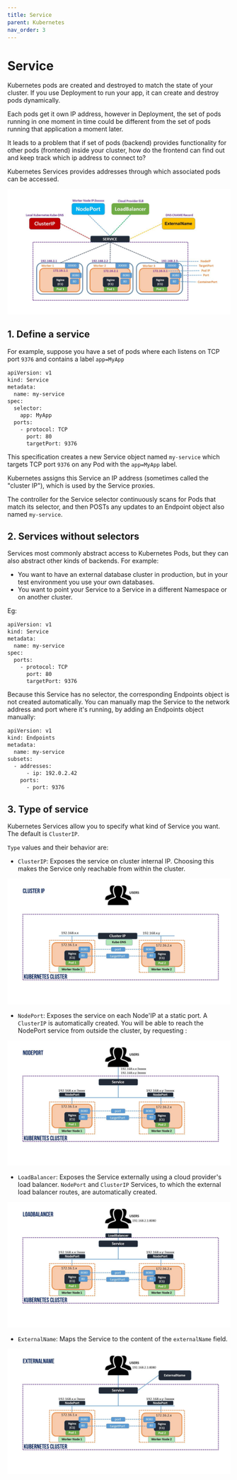 ```yaml
---
title: Service
parent: Kubernetes
nav_order: 3
---
```


# Service

Kubernetes pods are created and destroyed to match the state of your cluster. If you use Deployment to run your app, it can create and destroy pods dynamically.

Each pods get it own IP address, however in Deployment, the set of pods running in one moment in time could be different from the set of pods running that application a moment later.

It leads to a problem that if set of pods (backend) provides functionality for other pods (frontend) inside your cluster, how do the frontend can find out and keep track which ip address to connect to?

Kubernetes Services provides addresses through which associated pods can be accessed.

![](../assets/images/kubernetes/service.png)

## 1. Define a service

For example, suppose you have a set of pods where each listens on TCP port `9376` and contains a label `app=MyApp`

```
apiVersion: v1
kind: Service
metadata:
  name: my-service
spec:
  selector:
    app: MyApp
  ports:
    - protocol: TCP
      port: 80
      targetPort: 9376
```

This specification creates a new Service object named `my-service` which targets TCP port `9376` on any Pod with the `app=MyApp` label.

Kubernetes assigns this Service an IP address (sometimes called the "cluster IP"), which is used by the Service proxies.

The controller for the Service selector continuously scans for Pods that match its selector, and then POSTs any updates to an Endpoint object also named `my-service`.

## 2. Services without selectors

Services most commonly abstract access to Kubernetes Pods, but they can also abstract other kinds of backends. For example:

- You want to have an external database cluster in production, but in your test environment you use your own databases.
- You want to point your Service to a Service in a different Namespace or on another cluster.

Eg:

```
apiVersion: v1
kind: Service
metadata:
  name: my-service
spec:
  ports:
    - protocol: TCP
      port: 80
      targetPort: 9376
```

Because this Service has no selector, the corresponding Endpoints object is not created automatically. You can manually map the Service to the network address and port where it's running, by adding an Endpoints object manually:

```
apiVersion: v1
kind: Endpoints
metadata:
  name: my-service
subsets:
  - addresses:
      - ip: 192.0.2.42
    ports:
      - port: 9376
```

## 3. Type of service

Kubernetes Services allow you to specify what kind of Service you want. The default is `ClusterIP`.

`Type` values and their behavior are:

- `ClusterIP`: Exposes the service on cluster internal IP. Choosing this makes the Service only reachable from within the cluster.

![](../assets/images/kubernetes/cluster_ip.png)

- `NodePort`: Exposes the service on each Node'IP at a static port. A `ClusterIP` is automatically created. You will be able to reach the NodePort service from outside the cluster, by requesting <NodeIP>:<NodePort>

![](../assets/images/kubernetes/node_port.png)

- `LoadBalancer`: Exposes the Service externally using a cloud provider's load balancer. `NodePort` and `ClusterIP` Services, to which the external load balancer routes, are automatically created.

![](../assets/images/kubernetes/load_balancer.png)

- `ExternalName`: Maps the Service to the content of the `externalName` field.

![](../assets/images/kubernetes/external_name.png)
